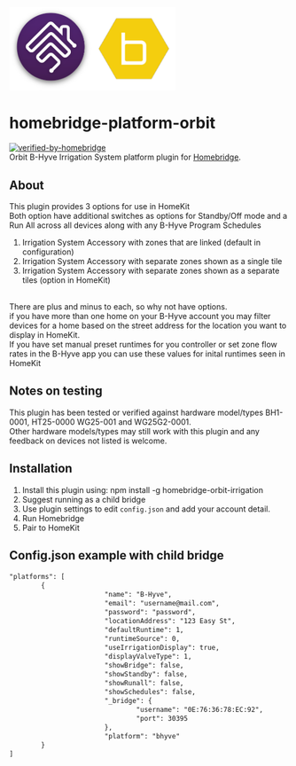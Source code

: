 <p align="left">
 <img width="300" src="logo/homebridge-bhyve.png" />
</p>

# homebridge-platform-orbit
[![verified-by-homebridge](https://badgen.net/badge/homebridge/verified/purple)](https://github.com/homebridge/homebridge/wiki/Verified-Plugins)
<br>Orbit B-Hyve Irrigation System platform plugin for [Homebridge](https://github.com/nfarina/homebridge).

## About

This plugin provides 3 options for use in HomeKit<br>Both option have additional switches as options for Standby/Off mode and a Run All across all devices along with any B-Hyve Program Schedules
1.	Irrigation System Accessory with zones that are linked (default in configuration)
2.	Irrigation System Accessory with separate zones shown as a single tile 
3.	Irrigation System Accessory with separate zones shown as a separate tiles (option in HomeKit)

<br> There are plus and minus to each, so why not have options.
<br> if you have more than one home on your B-Hyve account you may filter devices for a home based on the street address for the location you want to display in HomeKit.
<br> If you have set manual preset runtimes for you controller or set zone flow rates in the B-Hyve app you can use these values for inital runtimes seen in HomeKit

## Notes on testing

This plugin has been tested or verified against hardware model/types BH1-0001, HT25-0000 WG25-001 and WG25G2-0001. 
<br>Other hardware models/types may still work with this plugin and any feedback on devices not listed is welcome.

## Installation
1. Install this plugin using: npm install -g homebridge-orbit-irrigation
2. Suggest running as a child bridge	
3. Use plugin settings to edit ``config.json`` and add your account detail.
4. Run Homebridge
5. Pair to HomeKit

## Config.json example with child bridge
```
"platforms": [
        {
						"name": "B-Hyve",
						"email": "username@mail.com",
						"password": "password",
						"locationAddress": "123 Easy St",
						"defaultRuntime": 1,
						"runtimeSource": 0,
						"useIrrigationDisplay": true,
						"displayValveType": 1,
						"showBridge": false,
						"showStandby": false,
						"showRunall": false,
						"showSchedules": false,
						"_bridge": {
								"username": "0E:76:36:78:EC:92",
								"port": 30395
						},
						"platform": "bhyve"
        }
]
```